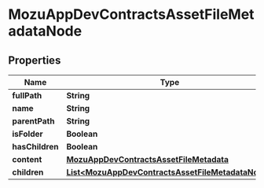 
# MozuAppDevContractsAssetFileMetadataNode

## Properties
Name | Type | Description | Notes
------------ | ------------- | ------------- | -------------
**fullPath** | **String** |  |  [optional]
**name** | **String** |  |  [optional]
**parentPath** | **String** |  |  [optional]
**isFolder** | **Boolean** |  |  [optional]
**hasChildren** | **Boolean** |  |  [optional]
**content** | [**MozuAppDevContractsAssetFileMetadata**](MozuAppDevContractsAssetFileMetadata.md) |  |  [optional]
**children** | [**List&lt;MozuAppDevContractsAssetFileMetadataNode&gt;**](MozuAppDevContractsAssetFileMetadataNode.md) |  |  [optional]



